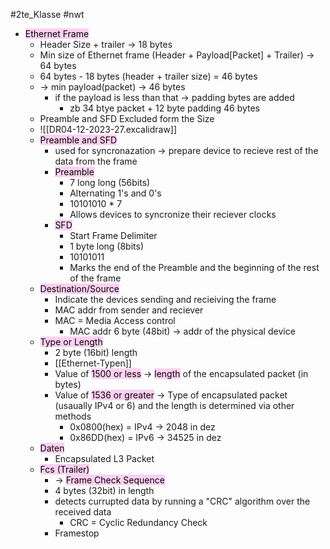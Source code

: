 #2te_Klasse #nwt 
- <mark style="background: #FFB8EBA6;">Ethernet Frame</mark>
	- Header Size + trailer → 18 bytes
	- Min size of Ethernet frame (Header + Payload[Packet] + Trailer) → 64 bytes
	- 64 bytes - 18 bytes (header + trailer size) = 46 bytes
	- → min payload(packet) → 46 bytes
		- if the payload is less than that → padding bytes are added
			- zb 34 btye packet + 12 byte padding 46 bytes
	- Preamble and SFD Excluded form the Size
	- ![[DR04-12-2023-27.excalidraw]]
	- <mark style="background: #FFB8EBA6;">Preamble and SFD</mark>
		- used for syncronazation → prepare device to recieve rest of the data from the frame
		- <mark style="background: #FFB8EBA6;">Preamble</mark>
			- 7 long long (56bits)
			- Alternating 1's and 0's
			- 10101010 * 7
			- Allows devices to syncronize their reciever clocks
		- <mark style="background: #FFB8EBA6;">SFD</mark>
			- Start Frame Delimiter
			- 1 byte long (8bits)
			- 10101011
			- Marks the end of the Preamble and the beginning of the rest of the frame
	- <mark style="background: #FFB8EBA6;">Destination/Source</mark>
		- Indicate the devices sending and recieiving the frame
		- MAC addr from sender and reciever
		- MAC = Media Access control
			- MAC addr 6 byte (48bit) → addr of the physical device
	- <mark style="background: #FFB8EBA6;">Type or Length</mark>
		- 2 byte (16bit) length
		- [[Ethernet-Typen]]
		- Value of <mark style="background: #FFB8EBA6;">1500 or less</mark> → <mark style="background: #FFB8EBA6;">length</mark> of the encapsulated packet (in bytes)
		- Value of <mark style="background: #FFB8EBA6;">1536 or greater</mark> → Type of encapsulated packet (usaually IPv4 or 6) and the length is determined via other methods
			- 0x0800(hex) = IPv4 → 2048 in dez
			- 0x86DD(hex) = IPv6 → 34525 in dez
	- <mark style="background: #FFB8EBA6;">Daten</mark>
		- Encapsulated L3 Packet
	- <mark style="background: #FFB8EBA6;">Fcs (Trailer)</mark>
		- → <mark style="background: #FFB8EBA6;">Frame Check Sequence</mark>
		- 4 bytes (32bit) in length
		- detects currupted data by running a "CRC" algorithm over the received data
			- CRC = Cyclic Redundancy Check
		- Framestop